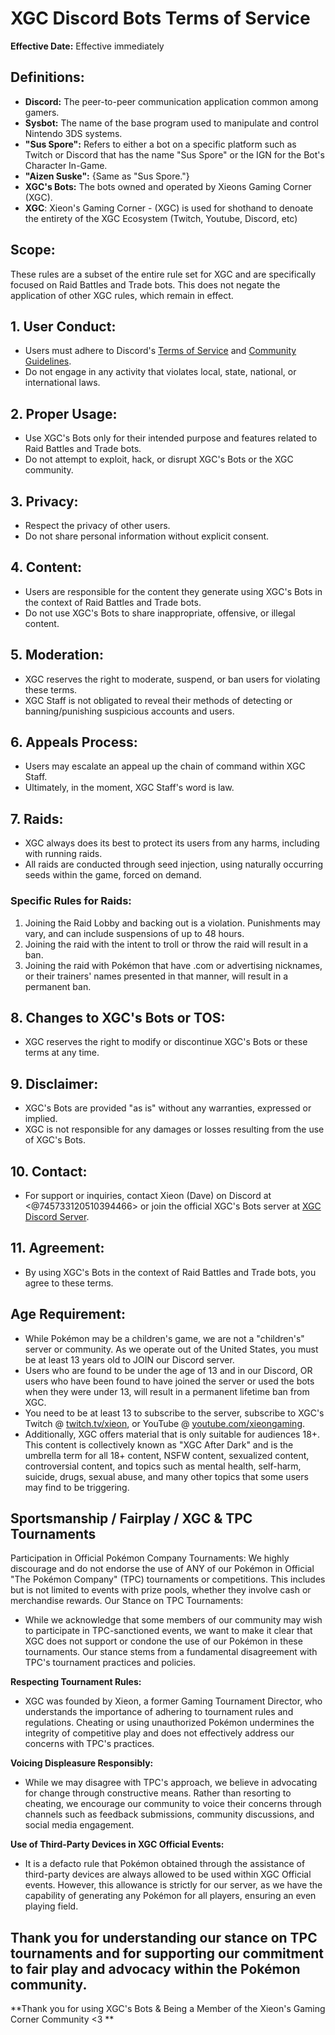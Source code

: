 # XGC Discord Bots Terms of Service

**Effective Date:** Effective immediately

## Definitions:
- **Discord:** The peer-to-peer communication application common among gamers.
- **Sysbot:** The name of the base program used to manipulate and control Nintendo 3DS systems.
- **"Sus Spore":** Refers to either a bot on a specific platform such as Twitch or Discord that has the name "Sus Spore" or the IGN for the Bot's Character In-Game.
- **"Aizen Suske":** {Same as "Sus Spore."}
- **XGC's Bots:** The bots owned and operated by Xieons Gaming Corner (XGC).
- **XGC**: Xieon's Gaming Corner - (XGC) is used for shothand to denoate the entirety of the XGC Ecosystem (Twitch, Youtube, Discord, etc) 


## Scope:
These rules are a subset of the entire rule set for XGC and are specifically focused on Raid Battles and Trade bots. This does not negate the application of other XGC rules, which remain in effect.

## 1. User Conduct:
- Users must adhere to Discord's [Terms of Service](https://discord.com/terms) and [Community Guidelines](https://discord.com/guidelines).
- Do not engage in any activity that violates local, state, national, or international laws.

## 2. Proper Usage:
- Use XGC's Bots only for their intended purpose and features related to Raid Battles and Trade bots.
- Do not attempt to exploit, hack, or disrupt XGC's Bots or the XGC community.

## 3. Privacy:
- Respect the privacy of other users.
- Do not share personal information without explicit consent.

## 4. Content:
- Users are responsible for the content they generate using XGC's Bots in the context of Raid Battles and Trade bots.
- Do not use XGC's Bots to share inappropriate, offensive, or illegal content.

## 5. Moderation:
- XGC reserves the right to moderate, suspend, or ban users for violating these terms.
- XGC Staff is not obligated to reveal their methods of detecting or banning/punishing suspicious accounts and users.

## 6. Appeals Process:
- Users may escalate an appeal up the chain of command within XGC Staff.
- Ultimately, in the moment, XGC Staff's word is law.

## 7. Raids:
- XGC always does its best to protect its users from any harms, including with running raids.
- All raids are conducted through seed injection, using naturally occurring seeds within the game, forced on demand.
### Specific Rules for Raids:
1. Joining the Raid Lobby and backing out is a violation. Punishments may vary, and can include suspensions of up to 48 hours.
2. Joining the raid with the intent to troll or throw the raid will result in a ban.
3. Joining the raid with Pokémon that have .com or advertising nicknames, or their trainers' names presented in that manner, will result in a permanent ban.

## 8. Changes to XGC's Bots or TOS:
- XGC reserves the right to modify or discontinue XGC's Bots or these terms at any time.

## 9. Disclaimer:
- XGC's Bots are provided "as is" without any warranties, expressed or implied.
- XGC is not responsible for any damages or losses resulting from the use of XGC's Bots.

## 10. Contact:
- For support or inquiries, contact Xieon (Dave) on Discord at <@745733120510394466> or join the official XGC's Bots server at [XGC Discord Server](#).

## 11. Agreement:
- By using XGC's Bots in the context of Raid Battles and Trade bots, you agree to these terms.

## Age Requirement:
- While Pokémon may be a children's game, we are not a "children's" server or community. As we operate out of the United States, you must be at least 13 years old to JOIN our Discord server.
- Users who are found to be under the age of 13 and in our Discord, OR users who have been found to have joined the server or used the bots when they were under 13, will result in a permanent lifetime ban from XGC.
- You need to be at least 13 to subscribe to the server, subscribe to XGC's Twitch @ [twitch.tv/xieon](https://twitch.tv/xieon), or YouTube @ [youtube.com/xieongaming](https://youtube.com/xieongaming).
- Additionally, XGC offers material that is only suitable for audiences 18+. This content is collectively known as "XGC After Dark" and is the umbrella term for all 18+ content, NSFW content, sexualized content, controversial content, and topics such as mental health, self-harm, suicide, drugs, sexual abuse, and many other topics that some users may find to be triggering.

## Sportsmanship / Fairplay / XGC & TPC Tournaments 
Participation in Official Pokémon Company Tournaments:
We highly discourage and do not endorse the use of ANY of our Pokémon in Official "The Pokémon Company" (TPC) tournaments or competitions. This includes but is not limited to events with prize pools, whether they involve cash or merchandise rewards.
Our Stance on TPC Tournaments:
* While we acknowledge that some members of our community may wish to participate in TPC-sanctioned events, we want to make it clear that XGC does not support or condone the use of our Pokémon in these tournaments. Our stance stems from a fundamental disagreement with TPC's tournament practices and policies.

**Respecting Tournament Rules:**
* XGC was founded by Xieon, a former Gaming Tournament Director, who understands the importance of adhering to tournament rules and regulations. Cheating or using unauthorized Pokémon undermines the integrity of competitive play and does not effectively address our concerns with TPC's practices.

**Voicing Displeasure Responsibly:**
* While we may disagree with TPC's approach, we believe in advocating for change through constructive means. Rather than resorting to cheating, we encourage our community to voice their concerns through channels such as feedback submissions, community discussions, and social media engagement.

**Use of Third-Party Devices in XGC Official Events:**
* It is a defacto rule that Pokémon obtained through the assistance of third-party devices are always allowed to be used within XGC Official events. However, this allowance is strictly for our server, as we have the capability of generating any Pokémon for all players, ensuring an even playing field.

## **Thank you for understanding our stance on TPC tournaments and for supporting our commitment to fair play and advocacy within the Pokémon community.**

**Thank you for using XGC's Bots & Being a Member of the Xieon's Gaming Corner Community <3 **

